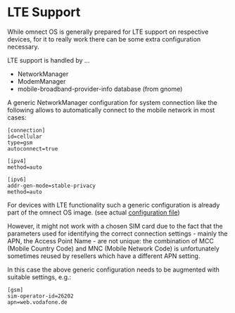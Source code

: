 # LTE Support

While omnect OS is generally prepared for LTE support on respective
devices, for it to really work there can be some extra configuration
necessary.

LTE support is handled by ...
- NetworkManager
- ModemManager
- mobile-broadband-provider-info database (from gnome)

A generic NetworkManager configuration for system connection like the
following allows to automatically connect to the mobile network in
most cases:

```
[connection]
id=cellular
type=gsm
autoconnect=true

[ipv4]
method=auto

[ipv6]
addr-gen-mode=stable-privacy
method=auto
```

For devices with LTE functionality such a generic configuration is
already part of the omnect OS image.
(see actual [configuration file](..//recipes-connectivity/networkmanager/files/cellular.generic))

However, it might not work with a chosen SIM card due to the fact that
the parameters used for identifying the correct connection settings -
mainly the APN, the Access Point Name - are not unique: the
combination of MCC (Mobile Country Code) and MNC (Mobile Network Code)
is unfortunately sometimes reused by resellers which have a different
APN setting.

In this case the above generic configuration needs to be augmented
with suitable settings, e.g.:

```
[gsm]
sim-operator-id=26202
apn=web.vodafone.de
```
